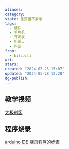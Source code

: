 ```yaml
---
aliases: 
category: 
state: 重要但不紧急
tags:
  - 硬件
  - 单片机
  - 开发板
  - 机器人
  - 科研
from:
  - bilibili
url: 
stars: 
created: "2024-05-25 15:07"
updated: "2024-05-28 12:28"
dg-publish: 
---
```

## 教学视频
[太极创客](https://www.bilibili.com/video/BV164411J7GE/?p=2&spm_id_from=pageDriver&vd_source=58f0ce5f0d79c68ccb8e841e284ba2e0)
## 程序烧录
[arduino IDE](https://www.arduino.cc/en/software)
[烧录程序的步骤](https://jingyan.baidu.com/article/e3c78d641e265f7c4c85f5b2.html)
